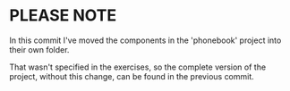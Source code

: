 # PLEASE NOTE
In this commit I've moved the components in the 'phonebook' project into
their own folder.

That wasn't specified in the exercises, so the complete version of the project,
without this change, can be found in the previous commit.